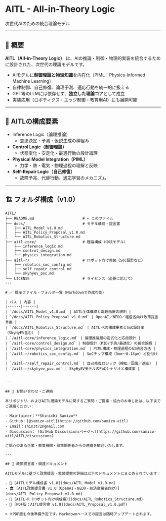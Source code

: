 
# AITL - All-in-Theory Logic  
次世代AIのための統合理論モデル

---

## 🎯 概要

**AITL（All-in-Theory Logic）** は、AIの推論・制御・物理的実装を統合するために設計された、次世代の理論モデルです。

- AIモデルに**制御理論と物理知識**を内在化（PIML：Physics-Informed Machine Learning）
- 自律制御、自己修復、論理予測、適応行動を統一的に扱える
- GPT等のLLMには依存せず、**独立した理論コア**として成立
- 実装応用（ロボティクス・エッジ制御・教育用AI）にも展開可能

---

## 🧠 AITLの構成要素

- Inference Logic（論理推論）
  - 意思決定・予測・仮説生成の枠組み
- **Control Logic（制御理論）**
  - 状態変化・安定化・最適行動の設計論理
- **Physical Model Integration（PIML）**
  - 力学・熱・電気・物理過程の理解と反映
- **Self-Repair Logic（自己修復）**
  - 故障予兆、代替行動、適応学習のメカニズム

---

## 🏗 フォルダ構成（v1.0）

```text
AITL/
├── README.md                      # ← このファイル
├── docs/                          # モデル構成・提言書
│   ├── AITL_Model_v1.0.md
│   ├── AITL_Policy_Proposal_v1.0.md
│   └── AITL_Robotics_Structure.md
├── aitl-core/                     # 理論構成（中核モデル）
│   ├── inference_logic.md
│   ├── control_design.md
│   └── physics_integration.md
├── aitl-r/                        # ロボット向け実装（SoC設計など）
│   ├── robotics_soc_config.md
│   ├── self_repair_control.md
│   └── skyhyev_poc.md
└── LICENSE                        # ライセンス（必要に応じて）
---

# ✅ 提示ファイル・フォルダ一覧（Markdownで作成可能）

| パス | 内容 |
|------|------|
| `/docs/AITL_Model_v1.0.md` | AITL全体構成と論理階層の説明 |
| `/docs/AITL_Policy_Proposal_v1.0.md` | OpenAI／NEDO／経産省向け政策提言草案 |
| `/docs/AITL_Robotics_Structure.md` | AITL-Rの構成要素とSoC設計案（SkyHyEV含む） |
| `/aitl-core/inference_logic.md` | 論理推論層の定式化と応用設計 |
| `/aitl-core/control_design.md` | 制御設計（PID/予測/最適化）の統合論理 |
| `/aitl-core/physics_integration.md` | PIML構成・物理過程のAI統合方法 |
| `/aitl-r/robotics_soc_config.md` | SoCチップ構成（3nm〜0.18µm）と割付け |
| `/aitl-r/self_repair_control.md` | 自己修復ロジック（検知／回復／適応） |
| `/aitl-r/skyhyev_poc.md` | SkyHyEVモデルのPoCシナリオと構成案 |


---

## 📮 お問い合わせ・ご連絡

本リポジトリ、およびAITL理論モデルに関するご質問・ご提案・協力のお申し出は、以下までご連絡ください：

- Maintainer：**Shinichi Samizo**
- GitHub：[@samizo-aitl](https://github.com/samizo-aitl)
- Email：shin3t72@gmail.com
- Discussion： [GitHub Discussionsページへ](https://github.com/samizo-aitl/AITL/discussions)

ご関心のある企業・教育機関・政策関係者からの連絡を歓迎いたします。

---

## 📄 政策提言書・関連ドキュメント

AITLモデルに基づく政策提言・実装提案の詳細は以下のドキュメントにまとめられています：

- 📘 [AITLモデル構成書 v1.0](docs/AITL_Model_v1.0.md)
- 🏛 [AITL政策提言書 v1.0（OpenAI・NEDO・経済産業省向け）](docs/AITL_Policy_Proposal_v1.0.md)
- 🤖 [AITL-R（ロボット向け構成案）](docs/AITL_Robotics_Structure.md)
- 📄 [PDF版：AITL提言書 v1.0](docs/AITL_Proposal_v1.0.pdf)

> ※PDF版も今後準備予定です。Markdownベースでの提言は随時アップデートされます。

